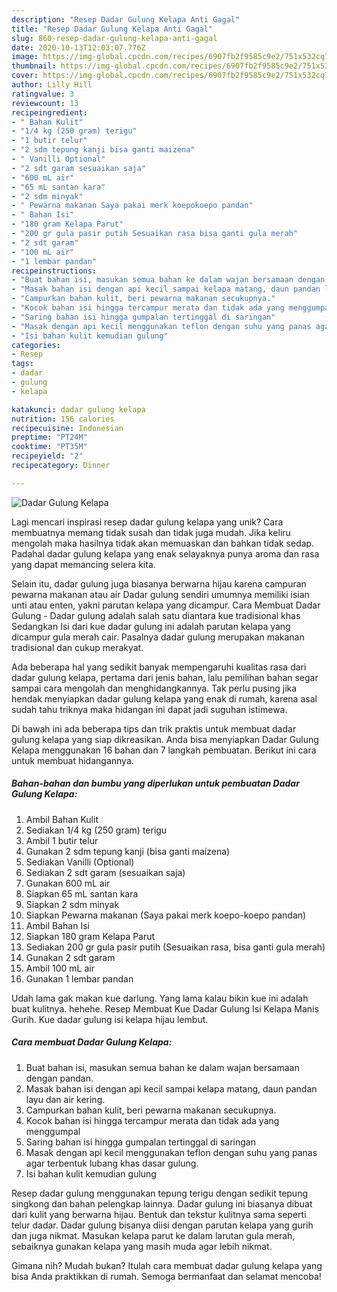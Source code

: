 ```yaml
---
description: "Resep Dadar Gulung Kelapa Anti Gagal"
title: "Resep Dadar Gulung Kelapa Anti Gagal"
slug: 860-resep-dadar-gulung-kelapa-anti-gagal
date: 2020-10-13T12:03:07.776Z
image: https://img-global.cpcdn.com/recipes/6907fb2f9585c9e2/751x532cq70/dadar-gulung-kelapa-foto-resep-utama.jpg
thumbnail: https://img-global.cpcdn.com/recipes/6907fb2f9585c9e2/751x532cq70/dadar-gulung-kelapa-foto-resep-utama.jpg
cover: https://img-global.cpcdn.com/recipes/6907fb2f9585c9e2/751x532cq70/dadar-gulung-kelapa-foto-resep-utama.jpg
author: Lilly Hill
ratingvalue: 3
reviewcount: 13
recipeingredient:
- " Bahan Kulit"
- "1/4 kg (250 gram) terigu"
- "1 butir telur"
- "2 sdm tepung kanji bisa ganti maizena"
- " Vanilli Optional"
- "2 sdt garam sesuaikan saja"
- "600 mL air"
- "65 mL santan kara"
- "2 sdm minyak"
- " Pewarna makanan Saya pakai merk koepokoepo pandan"
- " Bahan Isi"
- "180 gram Kelapa Parut"
- "200 gr gula pasir putih Sesuaikan rasa bisa ganti gula merah"
- "2 sdt garam"
- "100 mL air"
- "1 lembar pandan"
recipeinstructions:
- "Buat bahan isi, masukan semua bahan ke dalam wajan bersamaan dengan pandan."
- "Masak bahan isi dengan api kecil sampai kelapa matang, daun pandan layu dan air kering."
- "Campurkan bahan kulit, beri pewarna makanan secukupnya."
- "Kocok bahan isi hingga tercampur merata dan tidak ada yang menggumpal"
- "Saring bahan isi hingga gumpalan tertinggal di saringan"
- "Masak dengan api kecil menggunakan teflon dengan suhu yang panas agar terbentuk lubang khas dasar gulung."
- "Isi bahan kulit kemudian gulung"
categories:
- Resep
tags:
- dadar
- gulung
- kelapa

katakunci: dadar gulung kelapa 
nutrition: 156 calories
recipecuisine: Indonesian
preptime: "PT24M"
cooktime: "PT35M"
recipeyield: "2"
recipecategory: Dinner

---
```



![Dadar Gulung Kelapa](https://img-global.cpcdn.com/recipes/6907fb2f9585c9e2/751x532cq70/dadar-gulung-kelapa-foto-resep-utama.jpg)

Lagi mencari inspirasi resep dadar gulung kelapa yang unik? Cara membuatnya memang tidak susah dan tidak juga mudah. Jika keliru mengolah maka hasilnya tidak akan memuaskan dan bahkan tidak sedap. Padahal dadar gulung kelapa yang enak selayaknya punya aroma dan rasa yang dapat memancing selera kita.

Selain itu, dadar gulung juga biasanya berwarna hijau karena campuran pewarna makanan atau air Dadar gulung sendiri umumnya memiliki isian unti atau enten, yakni parutan kelapa yang dicampur. Cara Membuat Dadar Gulung - Dadar gulung adalah salah satu diantara kue tradisional khas Sedangkan Isi dari kue dadar gulung ini adalah parutan kelapa yang dicampur gula merah cair. Pasalnya dadar gulung merupakan makanan tradisional dan cukup merakyat.

Ada beberapa hal yang sedikit banyak mempengaruhi kualitas rasa dari dadar gulung kelapa, pertama dari jenis bahan, lalu pemilihan bahan segar sampai cara mengolah dan menghidangkannya. Tak perlu pusing jika hendak menyiapkan dadar gulung kelapa yang enak di rumah, karena asal sudah tahu triknya maka hidangan ini dapat jadi suguhan istimewa.


Di bawah ini ada beberapa tips dan trik praktis untuk membuat dadar gulung kelapa yang siap dikreasikan. Anda bisa menyiapkan Dadar Gulung Kelapa menggunakan 16 bahan dan 7 langkah pembuatan. Berikut ini cara untuk membuat hidangannya.

<!--inarticleads1-->

##### Bahan-bahan dan bumbu yang diperlukan untuk pembuatan Dadar Gulung Kelapa:

1. Ambil  Bahan Kulit
1. Sediakan 1/4 kg (250 gram) terigu
1. Ambil 1 butir telur
1. Gunakan 2 sdm tepung kanji (bisa ganti maizena)
1. Sediakan  Vanilli (Optional)
1. Sediakan 2 sdt garam (sesuaikan saja)
1. Gunakan 600 mL air
1. Siapkan 65 mL santan kara
1. Siapkan 2 sdm minyak
1. Siapkan  Pewarna makanan (Saya pakai merk koepo-koepo pandan)
1. Ambil  Bahan Isi
1. Siapkan 180 gram Kelapa Parut
1. Sediakan 200 gr gula pasir putih (Sesuaikan rasa, bisa ganti gula merah)
1. Gunakan 2 sdt garam
1. Ambil 100 mL air
1. Gunakan 1 lembar pandan


Udah lama gak makan kue darlung. Yang lama kalau bikin kue ini adalah buat kulitnya. hehehe. Resep Membuat Kue Dadar Gulung Isi Kelapa Manis Gurih. Kue dadar gulung isi kelapa hijau lembut. 

<!--inarticleads2-->

##### Cara membuat Dadar Gulung Kelapa:

1. Buat bahan isi, masukan semua bahan ke dalam wajan bersamaan dengan pandan.
1. Masak bahan isi dengan api kecil sampai kelapa matang, daun pandan layu dan air kering.
1. Campurkan bahan kulit, beri pewarna makanan secukupnya.
1. Kocok bahan isi hingga tercampur merata dan tidak ada yang menggumpal
1. Saring bahan isi hingga gumpalan tertinggal di saringan
1. Masak dengan api kecil menggunakan teflon dengan suhu yang panas agar terbentuk lubang khas dasar gulung.
1. Isi bahan kulit kemudian gulung


Resep dadar gulung menggunakan tepung terigu dengan sedikit tepung singkong dan bahan pelengkap lainnya. Dadar gulung ini biasanya dibuat dari kulit yang berwarna hijau. Bentuk dan tekstur kulitnya sama seperti telur dadar. Dadar gulung bisanya diisi dengan parutan kelapa yang gurih dan juga nikmat. Masukan kelapa parut ke dalam larutan gula merah, sebaiknya gunakan kelapa yang masih muda agar lebih nikmat. 

Gimana nih? Mudah bukan? Itulah cara membuat dadar gulung kelapa yang bisa Anda praktikkan di rumah. Semoga bermanfaat dan selamat mencoba!
